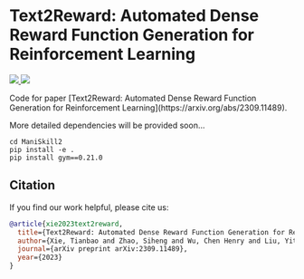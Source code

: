 # Text2Reward: Automated Dense Reward Function Generation for Reinforcement Learning

<p align="left">
    <a href="https://img.shields.io/badge/PRs-Welcome-red">
        <img src="https://img.shields.io/badge/PRs-Welcome-red">
    </a>
    <a href="https://img.shields.io/github/last-commit/xlang-ai/text2reward?color=green">
        <img src="https://img.shields.io/github/last-commit/xlang-ai/text2reward?color=green">
    </a>
    <br/>
</p>
Code for paper [Text2Reward: Automated Dense Reward Function Generation for Reinforcement Learning](https://arxiv.org/abs/2309.11489).



More detailed dependencies will be provided soon...

```shell
cd ManiSkill2
pip install -e .
pip install gym==0.21.0
```



## Citation

If you find our work helpful, please cite us:

```bibtex
@article{xie2023text2reward,
  title={Text2Reward: Automated Dense Reward Function Generation for Reinforcement Learning},
  author={Xie, Tianbao and Zhao, Siheng and Wu, Chen Henry and Liu, Yitao and Luo, Qian and Zhong, Victor and Yang, Yanchao and Yu, Tao},
  journal={arXiv preprint arXiv:2309.11489},
  year={2023}
}
```

